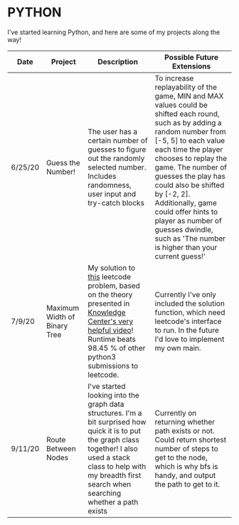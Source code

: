 # PYTHON
I've started learning Python, and here are some of my projects along the way!


| Date          | Project            | Description | Possible Future Extensions |
| ------------- | ------------------ | ------------- | ------------- |
| 6/25/20       | Guess the Number!  | The user has a certain number of guesses to figure out the randomly selected number. Includes randomness, user input and try-catch blocks  | To increase replayability of the game, MIN and MAX values could be shifted each round, such as by adding a random number from [-5, 5] to each value each time the player chooses to replay the game. The number of guesses the play has could also be shifted by [-2, 2]. Additionally, game could offer hints to player as number of guesses dwindle, such as 'The number is higher than your current guess!'  |
| 7/9/20        | Maximum Width of Binary Tree | My solution to [this](https://leetcode.com/problems/maximum-width-of-binary-tree/) leetcode problem, based on the theory presented in [Knowledge Center's very helpful video](https://www.youtube.com/watch?v=le-ZZSQRebw)! Runtime beats 98.45 % of other python3 submissions to leetcode. | Currently I've only included the solution function, which need leetcode's interface to run. In the future I'd love to implement my own main. |
| 9/11/20        | Route Between Nodes | I've started looking into the graph data structures.  I'm a bit surprised how quick it is to put the graph class together! I also used a stack class to help with my breadth first search when searching whether a path exists | Currently on returning whether path exists or not. Could return shortest number of steps to get to the node, which is why bfs is handy, and output the path to get to it. |
